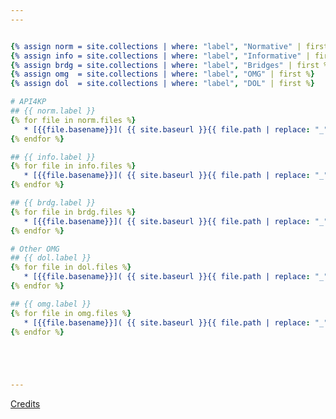 ```yaml
---
---


{% assign norm = site.collections | where: "label", "Normative" | first %}
{% assign info = site.collections | where: "label", "Informative" | first %}
{% assign brdg = site.collections | where: "label", "Bridges" | first %}
{% assign omg  = site.collections | where: "label", "OMG" | first %}
{% assign dol  = site.collections | where: "label", "DOL" | first %}

# API4KP
## {{ norm.label }}
{% for file in norm.files %}
   * [{{file.basename}}]( {{ site.baseurl }}{{ file.path | replace: "_", "/"}} ){:target="_blank"}
{% endfor %}

## {{ info.label }}
{% for file in info.files %}
   * [{{file.basename}}]( {{ site.baseurl }}{{ file.path | replace: "_", "/"}} ){:target="_blank"}
{% endfor %}

## {{ brdg.label }}
{% for file in brdg.files %}
   * [{{file.basename}}]( {{ site.baseurl }}{{ file.path | replace: "_", "/"}} ){:target="_blank"}
{% endfor %}

# Other OMG
## {{ dol.label }}
{% for file in dol.files %}
   * [{{file.basename}}]( {{ site.baseurl }}{{ file.path | replace: "_", "/"}} ){:target="_blank"}
{% endfor %}

## {{ omg.label }}
{% for file in omg.files %}
   * [{{file.basename}}]( {{ site.baseurl }}{{ file.path | replace: "_", "/"}} ){:target="_blank"}
{% endfor %}





---
```

[Credits](about.md)